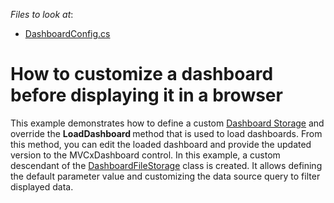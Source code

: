 <!-- default file list -->
*Files to look at*:

* [DashboardConfig.cs](./CS/MVCxDashboard/App_Start/DashboardConfig.cs)
<!-- default file list end -->
# How to customize a dashboard before displaying it in a browser


<p>This example demonstrates how to define a custom <a href="https://documentation.devexpress.com/Dashboard/116299/Building-the-Designer-and-Viewer-Applications/Web-Dashboard/ASP-NET-Dashboard-Control/Preparing-a-Dashboard-Storage">Dashboard Storage</a> and override the <strong>LoadDashboard </strong>method that is used to load dashboards. From this method, you can edit the loaded dashboard and provide the updated version to the MVCxDashboard control. In this example, a custom descendant of the <a href="https://documentation.devexpress.com/Dashboard/DevExpress.DashboardWeb.DashboardFileStorage.class">DashboardFileStorage</a> class is created. It allows defining the default parameter value and customizing the data source query to filter displayed data.</p>

<br/>


